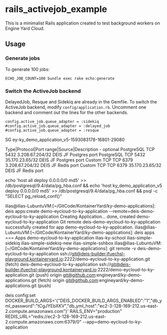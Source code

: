 # rails\_activejob\_example

This is a minimalist Rails application created to test background workers on Engine Yard Cloud.

## Usage

### Generate jobs

To generate 100 jobs:

```
ECHO_JOB_COUNT=100 bundle exec rake echo:generate
```

### Switch the ActiveJob backend

DelayedJob, Resque and Sidekiq are already in the Gemfile. To switch the ActiveJob backend, modify `config/application.rb`. Uncomment one backend and comment out the lines for the other backends.

```
config.active_job.queue_adapter = :sidekiq
#config.active_job.queue_adapter = :delayed_job
#config.active_job.queue_adapter = :resque
```


SG ey-ky_demo_application_v5-1593083178-16801-29080

Type|Protocol|Port range|Source|Description - optional
PostgreSQL	TCP	5432	3.208.67.204/32	DEIS JF Postgres port
PostgreSQL	TCP	5432	35.170.23.65/32	DEIS JF Postgres port
Custom TCP	TCP	6379	3.208.67.204/32	DEIS JF Redis port
Custom TCP	TCP	6379	35.170.23.65/32	DEIS JF Redis port



echo 'host    all             deploy          0.0.0.0/0       md5' >> /db/postgresql/9.4/data/pg_hba.conf && echo 'host    ky_demo_application_v5   deploy  0.0.0.0/0       md5' >> /db/postgresql/9.4/data/pg_hba.conf && psql -c "SELECT pg_reload_conf()"








ilias@ilias-LubuntuVM:[~/GitCode/KontainerYard/ky-demo-applications]: deis apps:create demo-eycloud-to-ky-application  --remote=deis-demo-eycloud-to-ky-application
Creating Application... done, created demo-eycloud-to-ky-application
Git remote deis-demo-eycloud-to-ky-application successfully created for app demo-eycloud-to-ky-application.
ilias@ilias-LubuntuVM:[~/GitCode/KontainerYard/ky-demo-applications]: deis apps
=== Apps
demo-eycloud-to-ky-application
ilias-ky-school
ilias-simple-sidekiq
ilias-simple-sidekiq-new
ilias-simple-sshbox
ilias@ilias-LubuntuVM:[~/GitCode/KontainerYard/ky-demo-applications]: git remote -v
deis-demo-eycloud-to-ky-application     ssh://git@deis-builder.jfuechsl-playground.kontaineryard.io:2222/demo-eycloud-to-ky-application.git (fetch)
deis-demo-eycloud-to-ky-application     ssh://git@deis-builder.jfuechsl-playground.kontaineryard.io:2222/demo-eycloud-to-ky-application.git (push)
origin  git@github.com:engineyard/ky-demo-applications.git (fetch)
origin  git@github.com:engineyard/ky-demo-applications.git (push)


deis config:set DOCKER_BUILD_ARGS='{"DEIS_DOCKER_BUILD_ARGS_ENABLED":"1","db_yml_password":"tCgJYEbXKV","db_yml_host":"ec2-3-128-169-212.us-east-2.compute.amazonaws.com"}' RAILS_ENV="production" REDIS_URL="redis://ec2-3-128-169-212.us-east-2.compute.amazonaws.com:6379/0" --app=demo-eycloud-to-ky-application
